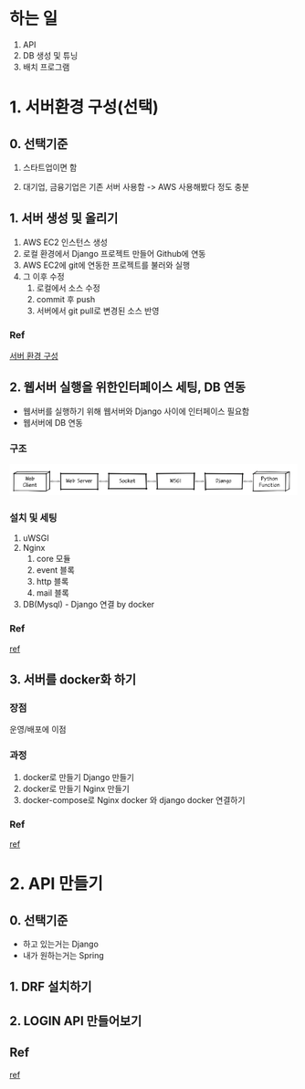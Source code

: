 # 하는 일

1. API
2. DB 생성 및 튜닝
3. 배치 프로그램



# 1. 서버환경 구성(선택)

## 0. 선택기준

1. 스타트업이면 함

2. 대기업, 금융기업은 기존 서버 사용함 -> AWS 사용해봤다 정도 충분



## 1. 서버 생성 및 올리기

1. AWS EC2 인스턴스 생성
2. 로컬 환경에서 Django 프로젝트 만들어 Github에 연동 
3. AWS EC2에 git에 연동한 프로젝트를 불러와 실행
4. 그 이후 수정
   1. 로컬에서 소스 수정
   2. commit 후 push
   3. 서버에서 git pull로 변경된 소스 반영

### Ref

[서버 환경 구성](https://cholol.tistory.com/484?category=966420)

## 2. 웹서버 실행을 위한인터페이스 세팅, DB 연동

* 웹서버를 실행하기 위해 웹서버와 Django 사이에 인터페이스 필요함
* 웹서버에 DB 연동



### 구조

![image-20220818212458775](md-images/image-20220818212458775.png)



### 설치 및 세팅

1. uWSGI 
2. Nginx 
   1. core 모듈
   2. event 블록
   3. http 블록
   4. mail 블록
3. DB(Mysql) - Django 연결 by docker



### Ref

[ref](https://cholol.tistory.com/485?category=966420)



## 3. 서버를 docker화 하기

### 장점

운영/배포에 이점



### 과정

1. docker로 만들기 Django 만들기
2. docker로 만들기 Nginx 만들기
3. docker-compose로 Nginx docker 와 django docker 연결하기



### Ref

[ref](https://cholol.tistory.com/489?category=966420)



# 2. API 만들기

## 0. 선택기준

* 하고 있는거는 Django
* 내가 원하는거는 Spring 



## 1. DRF 설치하기



## 2. LOGIN API 만들어보기



## Ref

[ref](https://cholol.tistory.com/497?category=966420)